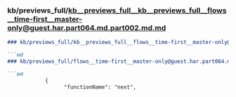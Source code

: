 ### kb/previews_full/kb__previews_full__kb__previews_full__flows__time-first__master-only@guest.har.part064.md.part002.md.md

```md
### kb/previews_full/kb__previews_full__flows__time-first__master-only@guest.har.part064.md.part002.md

```md
### kb/previews_full/flows__time-first__master-only@guest.har.part064.md (part 002)

```md
            {
                  "functionName": "next",
       
```

```

```

```
